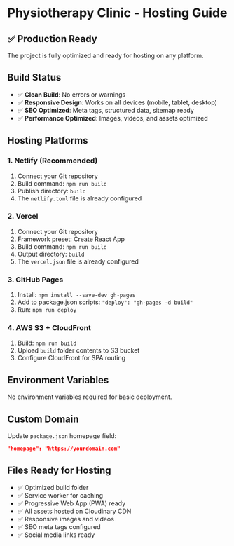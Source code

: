 # Physiotherapy Clinic - Hosting Guide

## ✅ Production Ready
The project is fully optimized and ready for hosting on any platform.

## Build Status
- ✅ **Clean Build**: No errors or warnings
- ✅ **Responsive Design**: Works on all devices (mobile, tablet, desktop)
- ✅ **SEO Optimized**: Meta tags, structured data, sitemap ready
- ✅ **Performance Optimized**: Images, videos, and assets optimized

## Hosting Platforms

### 1. **Netlify** (Recommended)
1. Connect your Git repository
2. Build command: `npm run build`
3. Publish directory: `build`
4. The `netlify.toml` file is already configured

### 2. **Vercel**
1. Connect your Git repository
2. Framework preset: Create React App
3. Build command: `npm run build`
4. Output directory: `build`
5. The `vercel.json` file is already configured

### 3. **GitHub Pages**
1. Install: `npm install --save-dev gh-pages`
2. Add to package.json scripts: `"deploy": "gh-pages -d build"`
3. Run: `npm run deploy`

### 4. **AWS S3 + CloudFront**
1. Build: `npm run build`
2. Upload `build` folder contents to S3 bucket
3. Configure CloudFront for SPA routing

## Environment Variables
No environment variables required for basic deployment.

## Custom Domain
Update `package.json` homepage field:
```json
"homepage": "https://yourdomain.com"
```

## Files Ready for Hosting
- ✅ Optimized build folder
- ✅ Service worker for caching
- ✅ Progressive Web App (PWA) ready
- ✅ All assets hosted on Cloudinary CDN
- ✅ Responsive images and videos
- ✅ SEO meta tags configured
- ✅ Social media links ready
